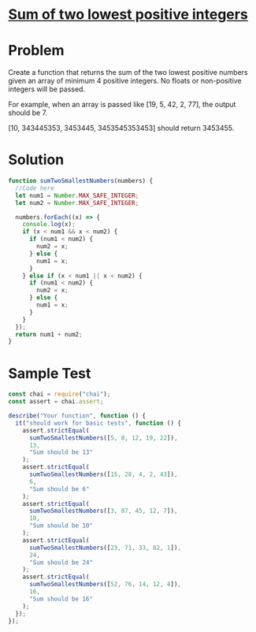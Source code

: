 # [Sum of two lowest positive integers](https://www.codewars.com/kata/558fc85d8fd1938afb000014/)

# Problem

Create a function that returns the sum of the two lowest positive numbers given an array of minimum 4 positive integers. No floats or non-positive integers will be passed.

For example, when an array is passed like [19, 5, 42, 2, 77], the output should be 7.

[10, 343445353, 3453445, 3453545353453] should return 3453455.

# Solution

```js
function sumTwoSmallestNumbers(numbers) {
  //Code here
  let num1 = Number.MAX_SAFE_INTEGER;
  let num2 = Number.MAX_SAFE_INTEGER;

  numbers.forEach((x) => {
    console.log(x);
    if (x < num1 && x < num2) {
      if (num1 < num2) {
        num2 = x;
      } else {
        num1 = x;
      }
    } else if (x < num1 || x < num2) {
      if (num1 < num2) {
        num2 = x;
      } else {
        num1 = x;
      }
    }
  });
  return num1 + num2;
}
```

# Sample Test

```js
const chai = require("chai");
const assert = chai.assert;

describe("Your function", function () {
  it("should work for basic tests", function () {
    assert.strictEqual(
      sumTwoSmallestNumbers([5, 8, 12, 19, 22]),
      13,
      "Sum should be 13"
    );
    assert.strictEqual(
      sumTwoSmallestNumbers([15, 28, 4, 2, 43]),
      6,
      "Sum should be 6"
    );
    assert.strictEqual(
      sumTwoSmallestNumbers([3, 87, 45, 12, 7]),
      10,
      "Sum should be 10"
    );
    assert.strictEqual(
      sumTwoSmallestNumbers([23, 71, 33, 82, 1]),
      24,
      "Sum should be 24"
    );
    assert.strictEqual(
      sumTwoSmallestNumbers([52, 76, 14, 12, 4]),
      16,
      "Sum should be 16"
    );
  });
});
```
